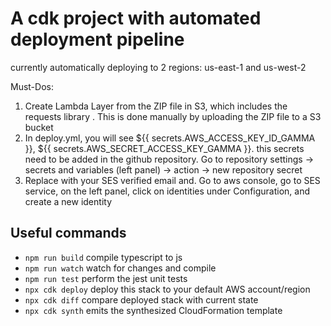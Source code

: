 # A cdk project with automated deployment pipeline

currently automatically deploying to 2 regions: us-east-1 and us-west-2

Must-Dos:

1. Create Lambda Layer from the ZIP file in S3, which includes the requests library
. This is done manually by uploading the ZIP file to a S3 bucket
2. In deploy.yml, you will see ${{ secrets.AWS_ACCESS_KEY_ID_GAMMA }}, ${{ secrets.AWS_SECRET_ACCESS_KEY_GAMMA }}. this secrets need to be added in the github repository. Go to repository settings -> secrets and variables (left panel) -> action -> new repository secret
3. Replace with your SES verified email and. Go to aws console, go to SES service, on the left panel,
   click on identities under Configuration, and create a new identity
## Useful commands

* `npm run build`   compile typescript to js
* `npm run watch`   watch for changes and compile
* `npm run test`    perform the jest unit tests
* `npx cdk deploy`  deploy this stack to your default AWS account/region
* `npx cdk diff`    compare deployed stack with current state
* `npx cdk synth`   emits the synthesized CloudFormation template

